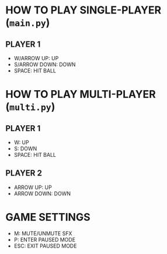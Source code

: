 # HOW TO PLAY SINGLE-PLAYER (`main.py`)

## PLAYER 1
- W/ARROW UP: UP
- S/ARROW DOWN: DOWN
- SPACE: HIT BALL

# HOW TO PLAY MULTI-PLAYER (`multi.py`)

## PLAYER 1
- W: UP
- S: DOWN
- SPACE: HIT BALL

## PLAYER 2
- ARROW UP: UP
- ARROW DOWN: DOWN

# GAME SETTINGS
- M: MUTE/UNMUTE SFX
- P: ENTER PAUSED MODE
- ESC: EXIT PAUSED MODE
